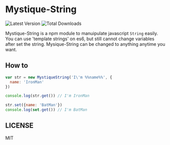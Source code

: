 # Mystique-String
![Latest Version](https://img.shields.io/badge/version-0.1.0-blue.svg)
![Total Downloads](https://img.shields.io/npm/dt/mystique-string.svg)

Mystique-String is a npm module to manuipulate javascript `String` easily. You can use 'template strings' on es6, but still cannot change variables after set the string. Mysique-String can be changed to anything anytime you want.

## How to

```javascript
var str = new MystiqueString('I\'m %%name%%', {
  name: 'IronMan'
})

console.log(str.get()) // I'm IronMan

str.set({name: 'BatMan'})
console.log(set.get()) // I'm BatMan

```

## LICENSE

MIT
